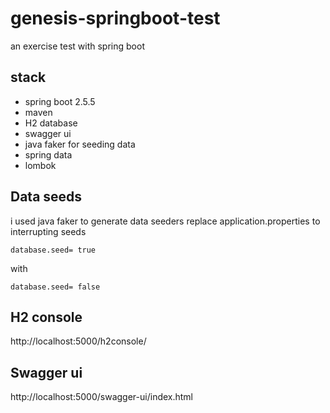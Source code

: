 # genesis-springboot-test
an exercise test with spring boot

## stack
- spring boot 2.5.5
- maven
- H2 database
- swagger ui
- java faker for seeding data
- spring data
- lombok

## Data seeds
i used java faker to generate data seeders
replace application.properties to interrupting seeds
```properties
database.seed= true
```
with
```properties
database.seed= false
```
## H2 console
http://localhost:5000/h2console/

## Swagger ui
http://localhost:5000/swagger-ui/index.html